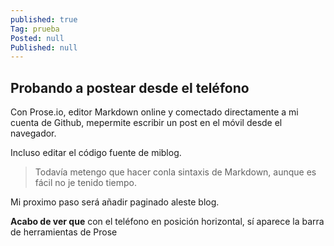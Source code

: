```yaml
---
published: true
Tag: prueba
Posted: null
Published: null
---
```

## Probando a postear desde el teléfono

Con Prose.io, editor Markdown online y comectado directamente a mi cuenta de Github, mepermite escribir un post en el móvil desde el navegador.

<!--more-->

Incluso editar el código fuente de miblog.

> Todavía metengo que hacer conla sintaxis de Markdown, aunque es fácil no je tenido tiempo.

Mi proximo paso será añadir paginado aleste blog.

**Acabo de ver que** con el teléfono en posición horizontal, sí aparece la barra de herramientas de Prose
